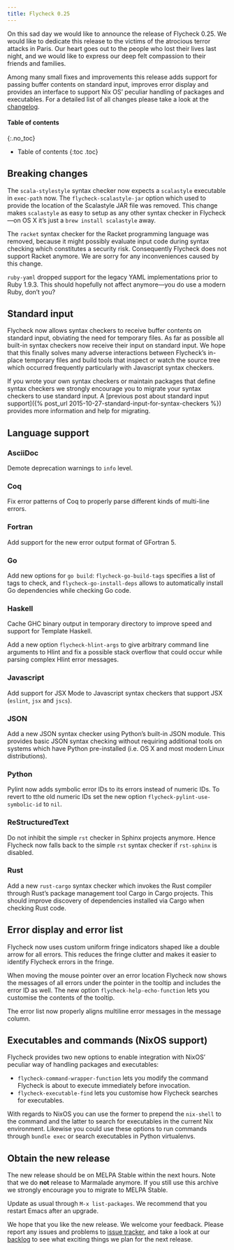 ```yaml
---
title: Flycheck 0.25
---
```


On this sad day we would like to announce the release of Flycheck 0.25.  We
would like to dedicate this release to the victims of the atrocious terror
attacks in Paris.  Our heart goes out to the people who lost their lives last
night, and we would like to express our deep felt compassion to their friends
and families.

Among many small fixes and improvements this release adds support for passing
buffer contents on standard input, improves error display and provides an
interface to support Nix OS’ peculiar handling of packages and executables.  For
a detailed list of all changes please take a look at the
[changelog](/changes.html).

#### Table of contents ####
{:.no_toc}

* Table of contents
{:toc .toc}

## Breaking changes ##

The `scala-stylestyle` syntax checker now expects a `scalastyle` executable in
`exec-path` now.  The `flycheck-scalastyle-jar` option which used to provide the
location of the Scalastyle JAR file was removed.  This change makes `scalastyle`
as easy to setup as any other syntax checker in Flycheck—on OS X it’s just a
`brew install scalastyle` away.

The `racket` syntax checker for the Racket programming language was removed,
because it might possibly evaluate input code during syntax checking which
constitutes a security risk.  Consequently Flycheck does not support Racket
anymore. We are sorry for any inconveniences caused by this change.

`ruby-yaml` dropped support for the legacy YAML implementations prior to Ruby
1.9.3.  This should hopefully not affect anymore—you do use a modern Ruby, don’t
you?

## Standard input ##

Flycheck now allows syntax checkers to receive buffer contents on standard
input, obviating the need for temporary files.  As far as possible all built-in
syntax checkers now receive their input on standard input.  We hope that this
finally solves many adverse interactions between Flycheck’s in-place temporary
files and build tools that inspect or watch the source tree which occurred
frequently particularly with Javascript syntax checkers.

If you wrote your own syntax checkers or maintain packages that define syntax
checkers we strongly encourage you to migrate your syntax checkers to use
standard input.  A [previous post about standard input support]({% post_url 2015-10-27-standard-input-for-syntax-checkers %})
provides more information and help for migrating.

## Language support ##

### AsciiDoc ###

Demote deprecation warnings to `info` level.

### Coq ###

Fix error patterns of Coq to properly parse different kinds of multi-line
errors.

### Fortran ###

Add support for the new error output format of GFortran 5.

### Go ###

Add new options for `go build`: `flycheck-go-build-tags` specifies a list of
tags to check, and `flycheck-go-install-deps` allows to automatically install Go
dependencies while checking Go code.

### Haskell ###

Cache GHC binary output in temporary directory to improve speed and support for
Template Haskell.

Add a new option `flycheck-hlint-args` to give arbitrary command line arguments
to Hlint and fix a possible stack overflow that could occur while parsing
complex Hlint error messages.

### Javascript ###

Add support for JSX Mode to Javascript syntax checkers that support JSX
(`eslint`, `jsx` and `jscs`).

### JSON ###

Add a new JSON syntax checker using Python’s built-in JSON module.  This
provides basic JSON syntax checking without requiring additional tools on
systems which have Python pre-installed (i.e. OS X and most modern Linux
distributions).

### Python ###

Pylint now adds symbolic error IDs to its errors instead of numeric IDs.  To
revert to tthe old numeric IDs set the new option
`flycheck-pylint-use-symbolic-id` to `nil`.

### ReStructuredText ###

Do not inhibit the simple `rst` checker in Sphinx projects anymore.  Hence
Flycheck now falls back to the simple `rst` syntax checker if `rst-sphinx` is
disabled.

### Rust ###

Add a new `rust-cargo` syntax checker which invokes the Rust compiler through
Rust’s package management tool Cargo in Cargo projects.  This should improve
discovery of dependencies installed via Cargo when checking Rust code.

## Error display and error list ##

Flycheck now uses custom uniform fringe indicators shaped like a double arrow
for all errors.  This reduces the fringe clutter and makes it easier to identify
Flycheck errors in the fringe.

When moving the mouse pointer over an error location Flycheck now shows the
messages of all errors under the pointer in the tooltip and includes the error
ID as well.  The new option `flycheck-help-echo-function` lets you customise the
contents of the tooltip.

The error list now properly aligns multiline error messages in the message
column.

## Executables and commands (NixOS support) ##

Flycheck provides two new options to enable integration with NixOS’ peculiar way
of handling packages and executables:

* `flycheck-command-wrapper-function` lets you modify the command Flycheck is
  about to execute immediately before invocation.
* `flycheck-executable-find` lets you customise how Flycheck searches for
  executables.

With regards to NixOS you can use the former to prepend the `nix-shell` to the
command and the latter to search for executables in the current Nix environment.
Likewise you could use these options to run commands through `bundle exec` or
search executables in Python virtualenvs.

## Obtain the new release ##

The new release should be on MELPA Stable within the next hours.  Note that we
do **not** release to Marmalade anymore.  If you still use this archive we
strongly encourage you to migrate to MELPA Stable.

Update as usual through `M-x list-packages`.  We recommend that you restart
Emacs after an upgrade.

We hope that you like the new release.  We welcome your feedback.  Please report
any issues and problems to [issue tracker][], and take a look at our [backlog][]
to see what exciting things we plan for the next release.

[issue tracker]: https://github.com/flycheck/flycheck/issues
[backlog]: https://waffle.io/flycheck/flycheck
